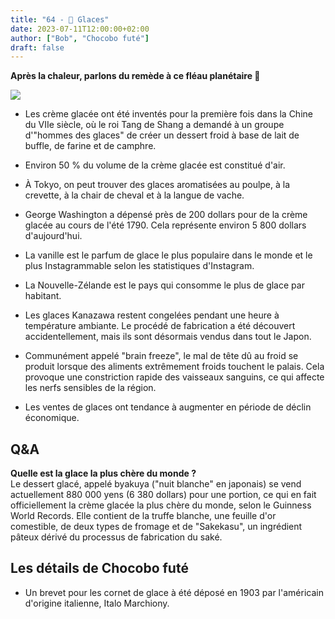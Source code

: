 ```yaml
---
title: "64 - 🍨 Glaces"
date: 2023-07-11T12:00:00+02:00
author: ["Bob", "Chocobo futé"]
draft: false
---
```


**Après la chaleur, parlons du remède à ce fléau planétaire 🍨**

![](/img/64.jpg)

- Les crème glacée ont été inventés pour la première fois dans la Chine du VIIe siècle, où le roi Tang de Shang a demandé à un groupe d'"hommes des glaces" de créer un dessert froid à base de lait de buffle, de farine et de camphre.

- Environ 50 % du volume de la crème glacée est constitué d'air.

- À Tokyo, on peut trouver des glaces aromatisées au poulpe, à la crevette, à la chair de cheval et à la langue de vache.

- George Washington a dépensé près de 200 dollars pour de la crème glacée au cours de l'été 1790. Cela représente environ 5 800 dollars d'aujourd'hui.

- La vanille est le parfum de glace le plus populaire dans le monde et le plus Instagrammable selon les statistiques d'Instagram.  

- La Nouvelle-Zélande est le pays qui consomme le plus de glace par habitant.

- Les glaces Kanazawa restent congelées pendant une heure à température ambiante. Le procédé de fabrication a été découvert accidentellement, mais ils sont désormais vendus dans tout le Japon.

- Communément appelé "brain freeze", le mal de tête dû au froid se produit lorsque des aliments extrêmement froids touchent le palais. Cela provoque une constriction rapide des vaisseaux sanguins, ce qui affecte les nerfs sensibles de la région.

- Les ventes de glaces ont tendance à augmenter en période de déclin économique.

## Q&A

**Quelle est la glace la plus chère du monde ?**  
Le dessert glacé, appelé byakuya ("nuit blanche" en japonais) se vend actuellement 880 000 yens (6 380 dollars) pour une portion, ce qui en fait officiellement la crème glacée la plus chère du monde, selon le Guinness World Records. Elle contient de la truffe blanche, une feuille d'or comestible, de deux types de fromage et de "Sakekasu", un ingrédient pâteux dérivé du processus de fabrication du saké.

## Les détails de Chocobo futé

- Un brevet pour les cornet de glace à été déposé en 1903 par l'américain d'origine italienne, Italo Marchiony.